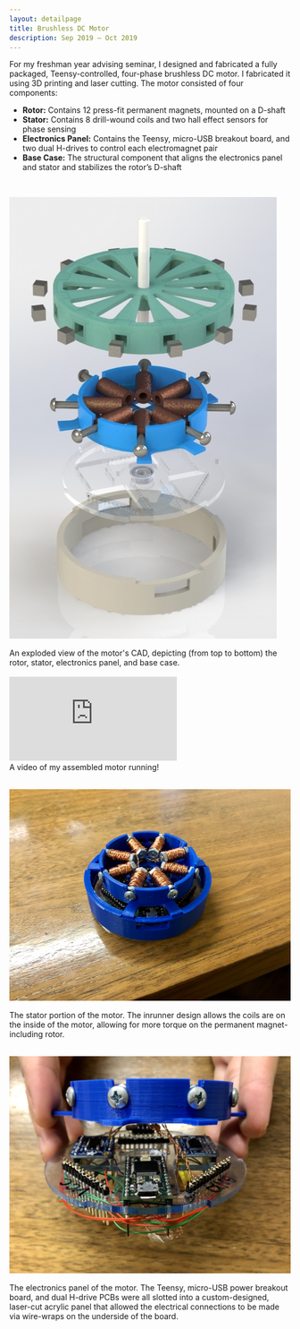 ```yaml
---
layout: detailpage
title: Brushless DC Motor
description: Sep 2019 — Oct 2019
---
```


For my freshman year advising seminar, I designed and fabricated a fully packaged, Teensy-controlled, four-phase brushless DC motor. I fabricated it using 3D printing and laser cutting. The motor consisted of four components:
* **Rotor:** Contains 12 press-fit permanent magnets, mounted on a D-shaft
* **Stator:** Contains 8 drill-wound coils and two hall effect sensors for phase sensing
* **Electronics Panel:** Contains the Teensy, micro-USB breakout board, and two dual H-drives to control each electromagnet pair
* **Base Case:** The structural component that aligns the electronics panel and stator and stabilizes the rotor’s D-shaft 

<br>

![](/assets/images/projects/motor_exploded.jpg)
<div class="caption">An exploded view of the motor's CAD, depicting (from top to bottom) the rotor, stator, electronics panel, and base case.</div>

<br>

<div class="video-container">
    <iframe class="video" src="https://www.youtube.com/embed/Bt2ri2_LXuo" title="YouTube video player" frameborder="0" allow="accelerometer; autoplay; clipboard-write; encrypted-media; gyroscope; picture-in-picture" allowfullscreen></iframe>
</div>
<div class="caption">A video of my assembled motor running!</div>

<br>

![](/assets/images/projects/motor.png)
<div class="caption">The stator portion of the motor. The inrunner design allows the coils are on the inside of the motor, allowing for more torque on the permanent magnet-including rotor.</div>

<br>

![](/assets/images/projects/motor_electronics.jpg)
<div class="caption">The electronics panel of the motor. The Teensy, micro-USB power breakout board, and dual H-drive PCBs were all slotted into a custom-designed, laser-cut acrylic panel that allowed the electrical connections to be made via wire-wraps on the underside of the board.</div>